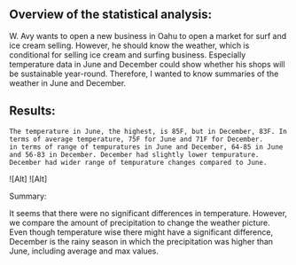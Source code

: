 ## Overview of the statistical analysis:

W. Avy wants to open a new business in Oahu to open a market for surf and ice cream selling. 
However, he should know the weather, which is conditional for selling ice cream and surfing business. 
Especially temperature data in June and December could show whether his shops will be sustainable year-round.
Therefore, I wanted to know summaries of the weather in June and December.
## Results:
    The temperature in June, the highest, is 85F, but in December, 83F. In terms of average temperature, 75F for June and 71F for December. 
    in terms of range of tempuratures in June and December, 64-85 in June and 56-83 in December. December had slightly lower tempurature.
    December had wider range of tempurature changes compared to June.
![Alt]
![Alt]
     
 
Summary:

It seems that there were no significant differences in temperature. However, we compare the amount of precipitation to change the weather picture. 
     Even though temperature wise there might have a significant difference, December is the rainy season in which the precipitation was higher than June, including average and max values.
